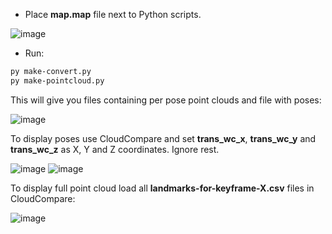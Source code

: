 - Place __map.map__ file next to Python scripts.

![image](https://github.com/user-attachments/assets/b0927be1-3404-4be0-aab8-3ebc7eb497ec)

- Run:
``` sh
py make-convert.py
py make-pointcloud.py
```

This will give you files containing per pose point clouds and file with poses:

![image](https://github.com/user-attachments/assets/69da98c5-799f-4e42-b0f1-a017883da3ed)

To display poses use CloudCompare and set __trans_wc_x__, __trans_wc_y__ and __trans_wc_z__ as X, Y and Z coordinates. Ignore rest.

![image](https://github.com/user-attachments/assets/cdcf2ec0-96d2-4a19-89b0-7f1baf664cda)
![image](https://github.com/user-attachments/assets/d8676714-e611-481d-90c4-b4abb13436ec)

To display full point cloud load all __landmarks-for-keyframe-X.csv__ files in CloudCompare:

![image](https://github.com/user-attachments/assets/5f555c9a-94b5-4cdb-929f-4c103e8d2227)
